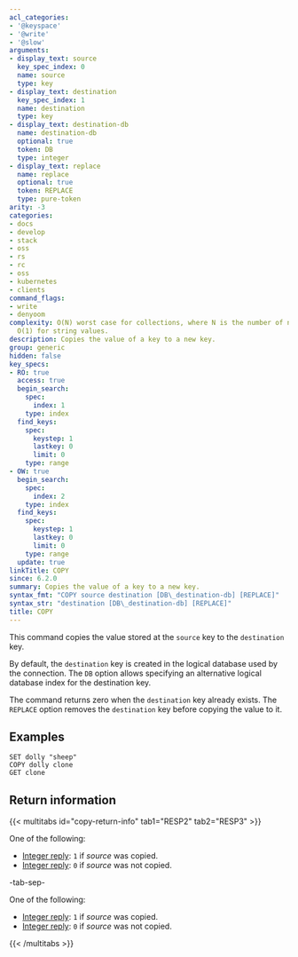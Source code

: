 ```yaml
---
acl_categories:
- '@keyspace'
- '@write'
- '@slow'
arguments:
- display_text: source
  key_spec_index: 0
  name: source
  type: key
- display_text: destination
  key_spec_index: 1
  name: destination
  type: key
- display_text: destination-db
  name: destination-db
  optional: true
  token: DB
  type: integer
- display_text: replace
  name: replace
  optional: true
  token: REPLACE
  type: pure-token
arity: -3
categories:
- docs
- develop
- stack
- oss
- rs
- rc
- oss
- kubernetes
- clients
command_flags:
- write
- denyoom
complexity: O(N) worst case for collections, where N is the number of nested items.
  O(1) for string values.
description: Copies the value of a key to a new key.
group: generic
hidden: false
key_specs:
- RO: true
  access: true
  begin_search:
    spec:
      index: 1
    type: index
  find_keys:
    spec:
      keystep: 1
      lastkey: 0
      limit: 0
    type: range
- OW: true
  begin_search:
    spec:
      index: 2
    type: index
  find_keys:
    spec:
      keystep: 1
      lastkey: 0
      limit: 0
    type: range
  update: true
linkTitle: COPY
since: 6.2.0
summary: Copies the value of a key to a new key.
syntax_fmt: "COPY source destination [DB\_destination-db] [REPLACE]"
syntax_str: "destination [DB\_destination-db] [REPLACE]"
title: COPY
---
```

This command copies the value stored at the `source` key to the `destination`
key.

By default, the `destination` key is created in the logical database used by the
connection. The `DB` option allows specifying an alternative logical database
index for the destination key.

The command returns zero when the `destination` key already exists. The
`REPLACE` option removes the `destination` key before copying the value to it.

## Examples

```
SET dolly "sheep"
COPY dolly clone
GET clone
```

## Return information

{{< multitabs id="copy-return-info" 
    tab1="RESP2" 
    tab2="RESP3" >}}

One of the following:
* [Integer reply](../../develop/reference/protocol-spec#integers): `1` if _source_ was copied.
* [Integer reply](../../develop/reference/protocol-spec#integers): `0` if _source_ was not copied.

-tab-sep-

One of the following:
* [Integer reply](../../develop/reference/protocol-spec#integers): `1` if _source_ was copied.
* [Integer reply](../../develop/reference/protocol-spec#integers): `0` if _source_ was not copied.

{{< /multitabs >}}
